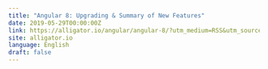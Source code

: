 ```yaml
---
title: "Angular 8: Upgrading & Summary of New Features"
date: 2019-05-29T00:00:00Z
link: https://alligator.io/angular/angular-8/?utm_medium=RSS&utm_source=news.12bit.vn
site: alligator.io
language: English
draft: false
---
```

